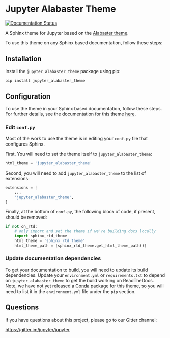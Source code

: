 # Jupyter Alabaster Theme

[![Documentation Status](http://readthedocs.org/projects/jupyter-alabaster-theme/badge/?version=latest)](http://jupyter-alabaster-theme.readthedocs.io/en/latest/?badge=latest)

A Sphinx theme for Jupyter based on the [Alabaster theme](https://alabaster.readthedocs.io/en/latest/).

To use this theme on any Sphinx based documentation, follow these steps:

## Installation

Install the `jupyter_alabaster_theme` package using pip:

```bash
pip install jupyter_alabaster_theme
```

## Configuration

To use the theme in your Sphinx based documentation, follow these steps. For further
details, see the documentation for this theme [here]().

### Edit `conf.py`

Most of the work to use the theme is in editing your `conf.py` file that configures
Sphinx.

First, You will need to set the theme itself to `jupyter_alabaster_theme`:

```python
html_theme = 'jupyter_alabaster_theme'
```

Second, you will need to add `jupyter_alabaster_theme` to the list of extensions:

```python
extensions = [
    ...
    'jupyter_alabaster_theme',
]
```

Finally, at the bottom of `conf.py`, the following block of code, if present, should be removed:

```python
if not on_rtd:
    # only import and set the theme if we're building docs locally
    import sphinx_rtd_theme
    html_theme = 'sphinx_rtd_theme'
    html_theme_path = [sphinx_rtd_theme.get_html_theme_path()]
```

### Update documentation dependencies

To get your documentation to build, you will need to update its build dependencies. Update your `environment.yml` or `requirements.txt` to depend on  `jupyter_alabaster_theme` to get the build working on ReadTheDocs. Note, we have not yet released a [Conda](https://conda.io/docs/intro.html) package for this theme, so you will need to list it in the `environment.yml` file under the `pip` section.

## Questions

If you have questions about this project, please go to our Gitter channel:

https://gitter.im/jupyter/jupyter

